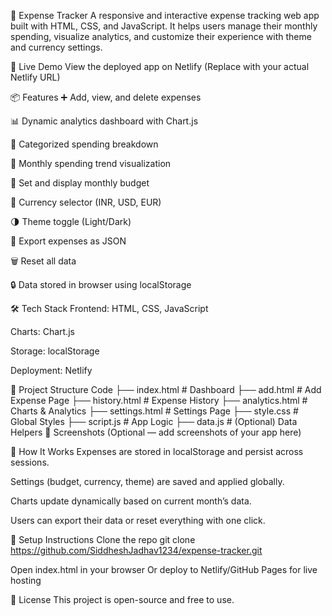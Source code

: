 💸 Expense Tracker
A responsive and interactive expense tracking web app built with HTML, CSS, and JavaScript. It helps users manage their monthly spending, visualize analytics, and customize their experience with theme and currency settings.

🚀 Live Demo
View the deployed app on Netlify (Replace with your actual Netlify URL)

📦 Features
➕ Add, view, and delete expenses

📊 Dynamic analytics dashboard with Chart.js

📂 Categorized spending breakdown

📅 Monthly spending trend visualization

🎯 Set and display monthly budget

💱 Currency selector (INR, USD, EUR)

🌗 Theme toggle (Light/Dark)

🧾 Export expenses as JSON

🗑️ Reset all data

🔒 Data stored in browser using localStorage

🛠️ Tech Stack
Frontend: HTML, CSS, JavaScript

Charts: Chart.js

Storage: localStorage

Deployment: Netlify

📁 Project Structure
Code
├── index.html         # Dashboard
├── add.html           # Add Expense Page
├── history.html       # Expense History
├── analytics.html     # Charts & Analytics
├── settings.html      # Settings Page
├── style.css          # Global Styles
├── script.js          # App Logic
├── data.js            # (Optional) Data Helpers
📸 Screenshots
(Optional — add screenshots of your app here)

🧠 How It Works
Expenses are stored in localStorage and persist across sessions.

Settings (budget, currency, theme) are saved and applied globally.

Charts update dynamically based on current month’s data.

Users can export their data or reset everything with one click.

📌 Setup Instructions
Clone the repo git clone https://github.com/SiddheshJadhav1234/expense-tracker.git

Open index.html in your browser Or deploy to Netlify/GitHub Pages for live hosting

📄 License
This project is open-source and free to use.
